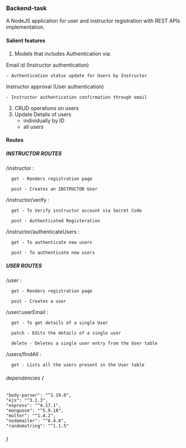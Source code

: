 ### Backend-task

A NodeJS application for user and instructor registration with REST APIs implementation.

#### Salient features
1. Models that includes Authentication via:

  Email id  (Instructor authentication)

    - Authentication status update for Users by Instructor

  Instructor approval  (User authentication)

    - Instructor authentication confirmation through email

2. CRUD operations on users 
3. Update Details of users 
    - individually by ID
    - all users
  
#### Routes 
 
#####   INSTRUCTOR ROUTES

 /instructor : 
 
      get - Renders registration page
      
      post - Creates an INSTRUCTOR User
      
 /instructor/verify :
 
      get - To Verify instructor account via Secret Code
      
      post - Authenticated Registeration
      
 /instructor/authenticateUsers :
 
      get - To authenticate new users
      
      post - To authenticate new users 
      
#####  USER ROUTES

 /user :
 
      get - Renders registration page
      
      post - Creates a user
      
 /user/:userEmail :
 
      get - To get details of a single User
      
      patch - Edits the details of a single user
      
      delete - Deletes a single user entry from the User table
      
 /users/findAll : 
 
      get - Lists all the users present in the User table
  

###### dependencies {
    "body-parser": "^1.19.0",
    "ejs": "^3.1.3",
    "express": "^4.17.1",
    "mongoose": "^5.9.18",
    "multer": "^1.4.2",
    "nodemailer": "^6.4.8",
    "randomstring": "^1.1.5"
###### }
